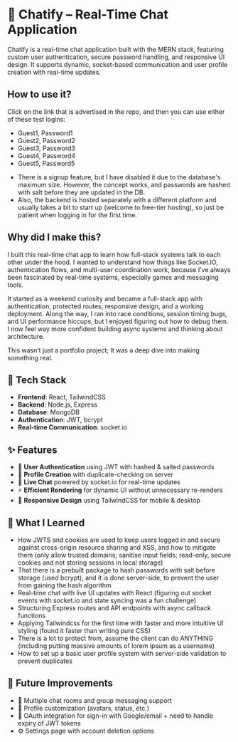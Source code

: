 # 💬 Chatify – Real-Time Chat Application

Chatify is a real-time chat application built with the MERN stack, featuring custom user authentication, secure password handling, and responsive UI design. It supports dynamic, socket-based communication and user profile creation with real-time updates.

## How to use it?
Click on the link that is advertised in the repo, and then you can use either of these test logins:
- Guest1, Password1
- Guest2, Password2
- Guest3, Password3
- Guest4, Password4
- Guest5, Password5

+ There is a signup feature, but I have disabled it due to the database's maximum size. However, the concept works, and passwords are hashed with salt before they are updated in the DB.
+ Also, the backend is hosted separately with a different platform and usually takes a bit to start up (welcome to free-tier hosting), so just be patient when logging in for the first time.

## Why did I make this?
I built this real-time chat app to learn how full-stack systems talk to each other under the hood. 
I wanted to understand how things like Socket.IO, authentication flows, and multi-user coordination work, because I’ve always been fascinated by real-time systems, especially games and messaging tools.

It started as a weekend curiosity and became a full-stack app with authentication, protected routes, responsive design, and a working deployment. 
Along the way, I ran into race conditions, session timing bugs, and UI performance hiccups, but I enjoyed figuring out how to debug them. I now feel way more confident building async systems and thinking about architecture.

This wasn’t just a portfolio project; It was a deep dive into making something real.

## 🚀 Tech Stack
- **Frontend**: React, TailwindCSS
- **Backend**: Node.js, Express
- **Database**: MongoDB
- **Authentication**: JWT, bcrypt
- **Real-time Communication**: socket.io

## ✨ Features
- 🔐 **User Authentication** using JWT with hashed & salted passwords
- 👤 **Profile Creation** with duplicate-checking on server
- 💬 **Live Chat** powered by socket.io for real-time updates
- ⚡ **Efficient Rendering** for dynamic UI without unnecessary re-renders
- 📱 **Responsive Design** using TailwindCSS for mobile & desktop

## 🧠 What I Learned
- How JWTS and cookies are used to keep users logged in and secure against cross-origin resource sharing and XSS, and how to mitigate them (only allow trusted domains; sanitise input fields; read-only, secure cookies and not storing sessions in local storage)
- That there is a prebuilt package to hash passwords with salt before storage (used bcrypt), and it is done server-side, to prevent the user from gaining the hash algorithm
- Real-time chat with live UI updates with React (figuring out socket events with socket.io and state syncing was a fun challenge)
- Structuring Express routes and API endpoints with async callback functions
- Applying Tailwindcss for the first time with faster and more intuitive UI styling (found it faster than writing pure CSS)
- There is a lot to protect from, assume the client can do ANYTHING (including putting massive amounts of lorem ipsum as a username)
- How to set up a basic user profile system with server-side validation to prevent duplicates

## 🧪 Future Improvements
- 🔁 Multiple chat rooms and group messaging support
- 🎨 Profile customization (avatars, status, etc.)
- 🔗 OAuth integration for sign-in with Google/email + need to handle expiry of JWT tokens
- ⚙️ Settings page with account deletion options
